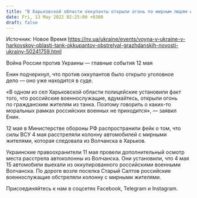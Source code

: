```yaml
---
title: "В Харьковской области оккупанты открыли огонь по мирным людям из танка"
date: Fri, 13 May 2022 02:25:00 +0300
draft: false
---
```

Источник: Новое Время https://nv.ua/ukraine/events/voyna-v-ukraine-v-harkovskoy-oblasti-tank-okkupantov-obstrelyal-grazhdanskih-novosti-ukrainy-50241759.html


Война России против Украины — главные события 12 мая

 Енин подчеркнул, что против оккупантов было открыто уголовное дело — оно уже находится в суде.

«В одном из сел Харьковской области полицейские установили факт того, что российские военнослужащие, вдумайтесь, открыли огонь по гражданским жителям из танка. Поэтому говорить о каких-то моральных рамках российских военных не приходится», — заявил Енин.

12 мая в Министерстве обороны РФ распространили фейк о том, что силы ВСУ 4 мая расстреляли колонну автомобилей с мирными жителями, которая следовала из Волчанска в Харьков.

Украинские правоохранители 11 мая провели дополнительный осмотр места расстрела автоколонны из Волчанска. Они установили, что 4 мая 15 автомобили выехали из оккупированного российскими военными Волчанска. По дороге возле поселка Старый Салтов российские военнослужащие обстреляли колонну с мирными жителями.

Присоединяйтесь к нам в соцсетях Facebook, Telegram и Instagram.
